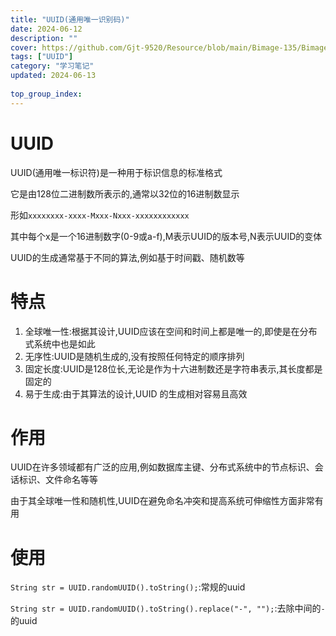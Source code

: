```yaml
---
title: "UUID(通用唯一识别码)"
date: 2024-06-12
description: ""
cover: https://github.com/Gjt-9520/Resource/blob/main/Bimage-135/Bimage44.jpg?raw=true
tags: ["UUID"]
category: "学习笔记"
updated: 2024-06-13
  
top_group_index: 
---
```


# UUID

UUID(通用唯一标识符)是一种用于标识信息的标准格式

它是由128位二进制数所表示的,通常以32位的16进制数显示

形如`xxxxxxxx-xxxx-Mxxx-Nxxx-xxxxxxxxxxxx`

其中每个x是一个16进制数字(0-9或a-f),M表示UUID的版本号,N表示UUID的变体

UUID的生成通常基于不同的算法,例如基于时间戳、随机数等

# 特点

1. 全球唯一性:根据其设计,UUID应该在空间和时间上都是唯一的,即使是在分布式系统中也是如此
2. 无序性:UUID是随机生成的,没有按照任何特定的顺序排列
3. 固定长度:UUID是128位长,无论是作为十六进制数还是字符串表示,其长度都是固定的
4. 易于生成:由于其算法的设计,UUID 的生成相对容易且高效

# 作用

UUID在许多领域都有广泛的应用,例如数据库主键、分布式系统中的节点标识、会话标识、文件命名等等

由于其全球唯一性和随机性,UUID在避免命名冲突和提高系统可伸缩性方面非常有用

# 使用

`String str = UUID.randomUUID().toString();`:常规的uuid

`String str = UUID.randomUUID().toString().replace("-", "");`:去除中间的`-`的uuid